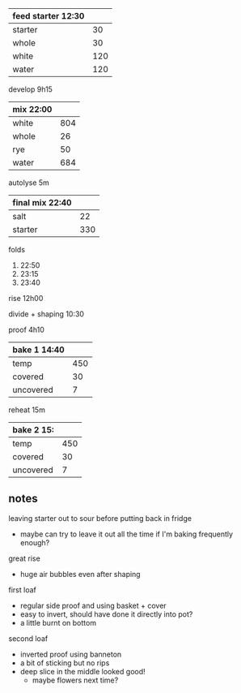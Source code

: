 | feed starter 12:30 |  |
| ----------- |:----|
| starter     | 30 |
| whole       | 30 |
| white       | 120 |
| water       | 120 |

develop 9h15

| mix 22:00  | |
| ----------- |:----|
| white       | 804 |
| whole       | 26  |
| rye         | 50  |
| water       | 684 |

autolyse 5m

| final mix 22:40 | |
| ----------- |:----|
| salt        | 22  |
| starter     | 330 |

folds
1. 22:50
2. 23:15
3. 23:40

rise 12h00

divide + shaping 10:30

proof 4h10

| bake 1 14:40 | |
| ----------- |:----|
| temp        | 450 |
| covered     |  30 |
| uncovered   |   7 |

reheat 15m

| bake 2 15: | |
| ----------- |:----|
| temp        | 450 |
| covered     |  30 |
| uncovered   |   7 |

## notes
leaving starter out to sour before putting back in fridge
- maybe can try to leave it out all the time if I'm baking frequently enough?

great rise
- huge air bubbles even after shaping

first loaf
- regular side proof and using basket + cover
- easy to invert, should have done it directly into pot?
- a little burnt on bottom

second loaf
- inverted proof using banneton
- a bit of sticking but no rips
- deep slice in the middle looked good!
    - maybe flowers next time?


